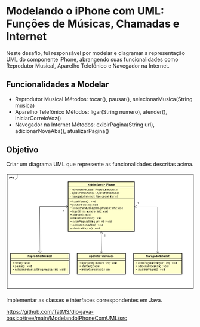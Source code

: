 # Modelando o iPhone com UML: Funções de Músicas, Chamadas e Internet

Neste desafio, fui responsável por modelar e diagramar a representação UML do componente iPhone, abrangendo suas funcionalidades como Reprodutor Musical, Aparelho Telefônico e Navegador na Internet.

## Funcionalidades a Modelar

 - Reprodutor Musical
Métodos: tocar(), pausar(), selecionarMusica(String musica)
 - Aparelho Telefônico
Métodos: ligar(String numero), atender(), iniciarCorreioVoz()
 - Navegador na Internet
Métodos: exibirPagina(String url), adicionarNovaAba(), atualizarPagina()

## Objetivo
Criar um diagrama UML que represente as funcionalidades descritas acima.

![Logo](https://raw.githubusercontent.com/TatMS/dio-java-basico/main/ModelandoIPhoneComUML/UML/UmlIphone.png)

Implementar as classes e interfaces correspondentes em Java.

https://github.com/TatMS/dio-java-basico/tree/main/ModelandoIPhoneComUML/src
